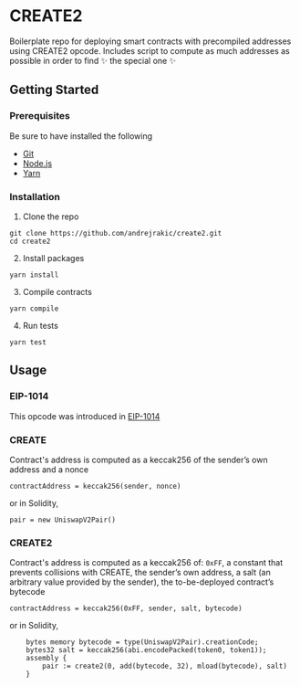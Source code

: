 # CREATE2

Boilerplate repo for deploying smart contracts with precompiled addresses using CREATE2 opcode. Includes script to compute as much addresses as possible in order to find :sparkles: the special one :sparkles:

## Getting Started

### Prerequisites

Be sure to have installed the following

- [Git](https://git-scm.com/book/en/v2/Getting-Started-Installing-Git)
- [Node.js](https://nodejs.org/en/download/)
- [Yarn](https://yarnpkg.com/getting-started/install) 

### Installation

1) Clone the repo
```
git clone https://github.com/andrejrakic/create2.git
cd create2
```
2) Install packages
```
yarn install
```
3) Compile contracts
```
yarn compile
```
4) Run tests
```
yarn test
```

## Usage

### EIP-1014

This opcode was introduced in [EIP-1014](https://github.com/ethereum/EIPs/blob/master/EIPS/eip-1014.md)

### CREATE

Contract's address is computed as a keccak256 of the sender’s own address and a nonce

`contractAddress = keccak256(sender, nonce)`

or in Solidity,

```solidity
pair = new UniswapV2Pair()
```

### CREATE2

Contract's address is computed as a keccak256 of: `0xFF`, a constant that prevents collisions with CREATE, the sender’s own address, a salt (an arbitrary value provided by the sender), the to-be-deployed contract’s bytecode

`contractAddress = keccak256(0xFF, sender, salt, bytecode)`

or in Solidity,

```solidity
    bytes memory bytecode = type(UniswapV2Pair).creationCode;
    bytes32 salt = keccak256(abi.encodePacked(token0, token1));
    assembly {
        pair := create2(0, add(bytecode, 32), mload(bytecode), salt)
    }
```

